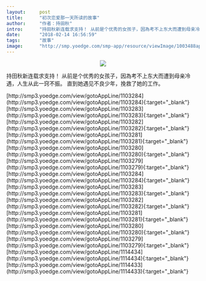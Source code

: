 ```yaml
---
layout:     post
title:      "初次恋爱那一天所读的故事"
author:     "作者：持田秋"
intro:      "持田秋新连载求支持！ 从前是个优秀的女孩子，因為考不上东大而遭到母亲冷遇，人生从此一窍不振。 直到她遇见不良少年，挽救了她的工作。"
date:       "2018-02-14 16:56:59"
tags:       "故事"
image:      "http://smp.yoedge.com/smp-app/resource/viewImage/1003488appline.png"
---
```

<div style="text-align: center">
<p><img src="http://smp.yoedge.com/smp-app/resource/viewImage/1003488appline.png"/></p>
</div>
<p class="post-meta">
<span>持田秋新连载求支持！ 从前是个优秀的女孩子，因為考不上东大而遭到母亲冷遇，人生从此一窍不振。 直到她遇见不良少年，挽救了她的工作。</span>
</p>
[http://smp3.yoedge.com/view/gotoAppLine/1103284](http://smp3.yoedge.com/view/gotoAppLine/1103284){:target="_blank"}
[http://smp3.yoedge.com/view/gotoAppLine/1103283](http://smp3.yoedge.com/view/gotoAppLine/1103283){:target="_blank"}
[http://smp3.yoedge.com/view/gotoAppLine/1103282](http://smp3.yoedge.com/view/gotoAppLine/1103282){:target="_blank"}
[http://smp3.yoedge.com/view/gotoAppLine/1103281](http://smp3.yoedge.com/view/gotoAppLine/1103281){:target="_blank"}
[http://smp3.yoedge.com/view/gotoAppLine/1103280](http://smp3.yoedge.com/view/gotoAppLine/1103280){:target="_blank"}
[http://smp3.yoedge.com/view/gotoAppLine/1103279](http://smp3.yoedge.com/view/gotoAppLine/1103279){:target="_blank"}
[http://smp3.yoedge.com/view/gotoAppLine/1103284](http://smp3.yoedge.com/view/gotoAppLine/1103284){:target="_blank"}
[http://smp3.yoedge.com/view/gotoAppLine/1103283](http://smp3.yoedge.com/view/gotoAppLine/1103283){:target="_blank"}
[http://smp3.yoedge.com/view/gotoAppLine/1103282](http://smp3.yoedge.com/view/gotoAppLine/1103282){:target="_blank"}
[http://smp3.yoedge.com/view/gotoAppLine/1103281](http://smp3.yoedge.com/view/gotoAppLine/1103281){:target="_blank"}
[http://smp3.yoedge.com/view/gotoAppLine/1103280](http://smp3.yoedge.com/view/gotoAppLine/1103280){:target="_blank"}
[http://smp3.yoedge.com/view/gotoAppLine/1103279](http://smp3.yoedge.com/view/gotoAppLine/1103279){:target="_blank"}
[http://smp3.yoedge.com/view/gotoAppLine/1114434](http://smp3.yoedge.com/view/gotoAppLine/1114434){:target="_blank"}
[http://smp3.yoedge.com/view/gotoAppLine/1114433](http://smp3.yoedge.com/view/gotoAppLine/1114433){:target="_blank"}



